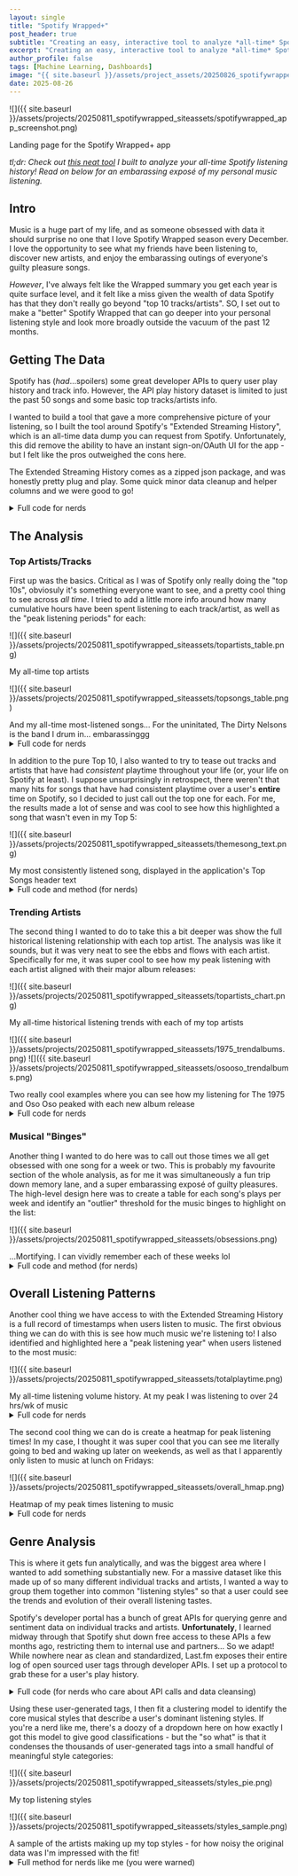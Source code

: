 ```yaml
---
layout: single
title: "Spotify Wrapped+"
post_header: true
subtitle: "Creating an easy, interactive tool to analyze *all-time* Spotify listening trends"
excerpt: "Creating an easy, interactive tool to analyze *all-time* Spotify listening trends"
author_profile: false
tags: [Machine Learning, Dashboards]
image: "{{ site.baseurl }}/assets/project_assets/20250826_spotifywrapped/spotifywraped_app_screenshot.png"
date: 2025-08-26
---
```

![]({{ site.baseurl }}/assets/projects/20250811_spotifywrapped_siteassets/spotifywrapped_app_screenshot.png)
<figcaption>Landing page for the Spotify Wrapped+ app</figcaption>

*tl;dr: Check out [this neat tool](https://haydenestabrook-spotifywrapped.streamlit.app/) I built to analyze your all-time Spotify listening history!  Read on below for an embarassing exposé of my personal music listening.*



## Intro
Music is a huge part of my life, and as someone obsessed with data it should surprise no one that I love Spotify Wrapped season every December.  I love the opportunity to see what my friends have been listening to, discover new artists, and enjoy the embarassing outings of everyone's guilty pleasure songs. 

*However*, I've always felt like the Wrapped summary you get each year is quite surface level, and it felt like a miss given the wealth of data Spotify has that they don't really go beyond "top 10 tracks/artists".  SO, I set out to make a "better" Spotify Wrapped that can go deeper into your personal listening style and look more broadly outside the vacuum of the past 12 months.




## Getting The Data
Spotify has (*had*...spoilers) some great developer APIs to query user play history and track info.  However, the API play history dataset is limited to just the past 50 songs and some basic top tracks/artists info.  

I wanted to build a tool that gave a more comprehensive picture of your listening, so I built the tool around Spotify's "Extended Streaming History", which is an all-time data dump you can request from Spotify.  Unfortunately, this did remove the ability to have an instant sign-on/OAuth UI for the app - but I felt like the pros outweighed the cons here.

The Extended Streaming History comes as a zipped json package, and was honestly pretty plug and play.  Some quick minor data cleanup and helper columns and we were good to go!

<details>
  <summary>Full code for nerds</summary>
  The app is hosted on Streamlit.  Very simple out-of-the-box file uploader and of the zip:
  
  {% highlight python %}
    st.write("")
    st.subheader("File Upload")
    zipobj = st.file_uploader(
        "Upload your Spotify Extended Play History (.zip format).  Don't have your play history data yet? [Click here](https://hestabroo.github.io/SpotifyWrapped/SpotifyDownloadInstructions.html) to download it!", 
        type=['zip']
    )
    while zipobj is None:
        st.stop()  #wait until we have a file
    
    st_progress_text = st.empty()
    st_progress_bar = st.progress(0)
    
    #wrap this in a try in case wrong format
    try:
        st_progress_text.write("🤐 Un-zipping your data...")
        with zipfile.ZipFile(zipobj) as z:
            files = [f for f in z.namelist() if f.startswith("Spotify Extended Streaming History/Streaming_History_Audio") and f.endswith(".json")]
            files = sorted(files)
    
            dfs=[]
            for f in files:
                with z.open(f) as fo:
                    data = pd.DataFrame(json.load(fo))
                    dfs.append(data)
    
        streamhx = pd.concat(dfs).reset_index()
        if streamhx.empty: raise BadData("no data imported")  #explicitly call an error if it's empty
    except:
        st.error("Hm... That doesn't seem to be the right file/format... Try again?")
        st_progress_text.empty()
        st_progress_bar.empty()
        st.stop()
  {% endhighlight %}

  Besides that, I did some basic cleanup to filter out audiobooks and other lame not-music stuff, as well as to truncate a "tail" at the start of usage (this might have just been a me thing, but my account "existed" a year before I really started using it, so most charts had a year of whitespace).  Also added some QOL columns:
  
  {% highlight python %}
    streamhx = streamhx[streamhx['audiobook_title'].isna()]  #remove audiobooks and other nerd shit
    
    streamhx['dttm'] = pd.to_datetime(streamhx['ts'])
    streamhx['dttm_local'] = streamhx['dttm'].dt.tz_convert('America/New_York')  #convert to local timezone
    
    streamhx['year'] = streamhx['dttm'].dt.year
    streamhx['month_start'] = streamhx['dttm'].dt.to_period("M").dt.start_time
    streamhx['week_start'] = streamhx['dttm'].dt.to_period("W").dt.start_time
    streamhx['hour'] = streamhx['dttm'].dt.hour
    streamhx['weekday'] = streamhx['dttm'].dt.day_name()
    
    streamhx['hr_played'] = streamhx['ms_played'] / 1000 / 60 / 60
    
    streamhx.rename(columns={
        'master_metadata_track_name':'song_name',
        'master_metadata_album_artist_name':'artist_name',
        'master_metadata_album_album_name': 'album_name'
    }, inplace=True)  #simplify some column names
    
    start_date = np.percentile(streamhx['dttm'],1)  #exclude tail before really using account...if like me.  should be insignificant otherwise
    streamhx = streamhx[streamhx['dttm']>=start_date]
  {% endhighlight %}
  
</details>







## The Analysis
### Top Artists/Tracks
First up was the basics.  Critical as I was of Spotify only really doing the "top 10s", obviosuly it's something everyone want to see, and a pretty cool thing to see across *all time*.  I tried to add a little more info around how many cumulative hours have been spent listening to each track/artist, as well as the "peak listening periods" for each:

![]({{ site.baseurl }}/assets/projects/20250811_spotifywrapped_siteassets/topartists_table.png)
<figcaption>My all-time top artists</figcaption>

![]({{ site.baseurl }}/assets/projects/20250811_spotifywrapped_siteassets/topsongs_table.png)
<figcaption>And my all-time most-listened songs... For the uninitated, The Dirty Nelsons is the band I drum in... embarassinggg</figcaption>

<details>
  <summary>Full code for nerds</summary>
  I don't need to bore you with the basics of finding top artists/tracks.  Only interesting thing here was the identification of a "peak listening window".  A bit arbitrarily, I defined this to be the smallest possible window containing at least 50% of the artist's playtime.<br><br>
  
  At first I tried to do this by iteratively "shrinking" the full date, dropping the lowest-volume end - but this greedy logic got hung up on local peaks.  I ended up looping through each possible window start point and extending <em>outwards</em> until 50% was captured, and finding the best (smallest) window that achieved this:

  {% highlight python %}
  #find the smallest possible window containing x% of play time
artist_month.sort_values(by=['artist_name', 'month_start'], inplace=True)
target = 0.5

top_ranges = []
for a in artists.index:  #per artist...
    _df = artist_month[artist_month['artist_name']==a].reset_index()
    _best = {'start': 0, 'end': len(_df)-1, 'size':len(_df), 'pct':1.0}  #initialize the "score to beat" as the whole thing

    for _start in range(len(_df)-1):  #for each possible starting point...
        for _end in range(_start, len(_df)-1):  #slide the window right until...
            _pct = _df['pct_total'][_start:_end+1].sum()
            if _pct >= target:  #...until we capture 50% of volume
                _size = _end-_start
                if _size < _best['size'] or (_size == _best['size'] and _pct > _best['pct']):  #if this is smaller, override best (break ties on higher pct
                    _best = {
                        'start': _start,
                        'end': _end,
                        'size': _size,
                        'pct': _pct
                    }
                break  #and go to the next _start

    #at the end, pull the best start and end combo...
    _startdt = _df['month_start'][_best['start']]
    _enddt = _df['month_start'][_best['end']]

    top_ranges.append(f"{_startdt:%b '%y} - {_enddt:%b '%y}")

artists['peak_range'] = top_ranges
{% endhighlight %}
</details>






In addition to the pure Top 10, I also wanted to try to tease out tracks and artists that have had *consistent* playtime throughout your life (or, your life on Spotify at least).  I suppose unsurprisingly in retrospect, there weren't that many hits for songs that have had consistent playtime over a user's **entire** time on Spotify, so I decided to just call out the top one for each.  For me, the results made a lot of sense and was cool to see how this highlighted a song that wasn't even in my Top 5:

![]({{ site.baseurl }}/assets/projects/20250811_spotifywrapped_siteassets/themesong_text.png)
<figcaption>My most consistently listened song, displayed in the application's Top Songs header text</figcaption>

<details>
  <summary>Full code and method (for nerds)</summary>
  The method here was to look for the songs and artists that had the highest median playtime across <strong>all</strong> months (including those with no playtime).  Could there be a better method for this?  Almost definitely.  But this was added pretty late in the project as a fun little callout and I felt like it satisfied the need.<br><br>

  Approach was just to blow out songs and artists into a full grid of each month and rank medians.  For obvious reasons, medians of zero are excluded:
  
  {% highlight python %}
  #what was your most CONSISTENT song?
  full_songs = pd.DataFrame({'song_name': streamhx['song_name'].unique()})
  full_grid = full_months.merge(full_songs, how="cross")
  
  song_months = streamhx.groupby(['song_name', 'month_start'], as_index=False).agg(ct=('ts', 'count'), hr_played=('hr_played', 'sum'))
  song_months = full_grid.merge(song_months, how="left", on=['month_start', 'song_name'])
  song_months = song_months.fillna(0)
  
  song_rank = song_months.groupby('song_name', as_index=False)['hr_played'].median()
  song_rank = song_rank.sort_values('hr_played', ascending=False)
  song_rank = song_rank[song_rank['hr_played']>0]  #ignore median 0
  
  goto_song = song_rank.head(1)['song_name'].iloc[0]
  goto_songartist = songs[songs['song_name']==goto_song].head(1)['artist_name'].iloc[0]
  {% endhighlight %}
  
  Recognizing that zeros were being excluded and that may mean some users don't get any hits here - I coded this as an optional output in the app that only shows where applicable:
  
  {% highlight python %}
  ##Top Songs##
  _optionalphrase = ""
  if len(goto_song)>0: _optionalphrase = f"Your theme song for the past {datayears} years has been **{goto_song}** by **{goto_songartist}**.  While it may not have been your most played, this is the song you've listened to the most consistently through it all.  "
  
  st.header("Top Tracks")
  st.write(f"Out of the {streamhx['song_name'].nunique():,} unique songs you've listened to, a few were certainly your favourites.  "
           f"{_optionalphrase}"
           "Check out the full list of your top tracks below:"
           )
  st.dataframe(df_topsongs_display, height=387)
  {% endhighlight %}
</details>






### Trending Artists
The second thing I wanted to do to take this a bit deeper was show the full historical listening relationship with each top artist.  The analysis was like it sounds, but it was very neat to see the ebbs and flows with each artist.  Specifically for me, it was super cool to see how my peak listening with each artist aligned with their major album releases:

![]({{ site.baseurl }}/assets/projects/20250811_spotifywrapped_siteassets/topartists_chart.png)
<figcaption>My all-time historical listening trends with each of my top artists</figcaption>

![]({{ site.baseurl }}/assets/projects/20250811_spotifywrapped_siteassets/1975_trendalbums.png)
![]({{ site.baseurl }}/assets/projects/20250811_spotifywrapped_siteassets/osooso_trendalbums.png)
<figcaption>Two really cool examples where you can see how my listening for The 1975 and Oso Oso peaked with each new album release</figcaption>

<details>
  <summary>Full code for nerds</summary>
  Pretty straightforward here - only real thing of note was transforming monthly playtime to a rolling 6mo avg. to smooth out spikes and highlight overall trends.  The in-app visual leverages plotly for an interactive visual, letting users filter or drill down to specific artists, and zoom into time ranges:

  {% highlight python %}
artist_month['hrs_perweek'] = artist_month['hr_played'] / 4.3  #avg weeks/month

artist_month['artist_name'] = pd.Categorical(artist_month['artist_name'], categories=artists.index, ordered=True)  #convert to categorical to allow sorting by top artists
artist_month = artist_month.sort_values(['artist_name', 'month_start'])  #sort (required upfront for accurate rolling)

artist_month['6mo_avg'] = (  #calculate a 6mo avg
    artist_month.groupby('artist_name', observed=False)['hrs_perweek'].transform(lambda x: x.rolling(window=6).mean())
)

fig = px.area(
    artist_month,
    x='month_start',
    y='6mo_avg',
    color='artist_name',
    line_shape='spline',
    labels = {
        'month_start': 'Month',
        'artist_name': 'Artist',
        '6mo_avg': 'Avg. Weekly Hours'
    },
    hover_data={'6mo_avg':':.1f'}  #set formatting for hover
)

fig.update_traces(line_width=0.5)
fig.update_layout(plot_bgcolor='white', xaxis_title='')

for f in [fig.update_xaxes, fig.update_yaxes]:  #iteratiely update both axis
    f(gridcolor='gainsboro', griddash='dot', gridwidth=0)
    {% endhighlight %}
</details>






### Musical "Binges"
Another thing I wanted to do here was to call out those times we all get obsessed with one song for a week or two.  This is probably my favourite section of the whole analysis, as for me it was simultaneously a fun trip down memory lane, and a super embarassing exposé of guilty pleasures.  The high-level design here was to create a table for each song's plays per week and identify an "outlier" threshold for the music binges to highlight on the list:

![]({{ site.baseurl }}/assets/projects/20250811_spotifywrapped_siteassets/obsessions.png)
<figcaption>...Mortifying.  I can vividly remember each of these weeks lol</figcaption>

<details>
  <summary>Full code and method (for nerds)</summary>
  First up was generating the songs x weeks table.  This was also leveraged for the "top week" section of the Top Songs above:
  
  {% highlight python %}
  #biggest week
songweeks = streamhx.groupby(by=['song_name', 'artist_name', 'week_start'], as_index=False).agg(
    times_played=('ts','count'),
    total_hrs=('hr_played','sum')
)

_topids = songweeks.groupby(by=['song_name', 'artist_name'])['times_played'].idxmax()
best_weeks = songweeks.loc[_topids]
best_weeks.rename(columns={
    'week_start': 'top_week',
    'times_played': 'plays_top_week',
    'total_hrs': 'hrs_top_week'
}, inplace=True)
songs = songs.merge(best_weeks, on=['song_name', 'artist_name'])
songs.head(20)
{% endhighlight %}

In terms of creating the full list of "binges", the only real thing left to do here was identify a sufficiently embarassing threshold.  I tried to make this as dynamic as possible by referencing the 95th percentile of song weeks (as opposed to a hard cutoff on plays or hours, which may be very different for different people).<br><br>

I noticed one weird tweak in my data where some songs would have a ton of very short plays (i.e. lots of skips), so added a filter that at least 1 minute on avg. must hvae been played in the week.  I also limited to one top song per week, since I at least had a lot of weeks where every track on an album/playlist appeared and it crowded the list:

{% highlight python %}
#what were your obsessions??
threshold = np.percentile(songweeks.groupby(by='week_start')['times_played'].max(), 95)  #make this dynamic to different listening styles
obsessions = songweeks[(songweeks['times_played']>=threshold) & (songweeks['total_hrs']>threshold*1/60)]  #there seem to be weird weeks with lots of very short plays... exclude

#just take the top 1 song per week
_topids = obsessions.groupby('week_start')['times_played'].idxmax()
obsessions = obsessions.loc[_topids]
obsessions.sort_values(by='week_start', inplace=True)
obsessions
{% endhighlight %}
</details>







## Overall Listening Patterns
Another cool thing we have access to with the Extended Streaming History is a full record of timestamps when users listen to music.  The first obvious thing we can do with this is see how much music we're listening to!  I also identified and highlighted here a "peak listening year" when users listened to the most music:

![]({{ site.baseurl }}/assets/projects/20250811_spotifywrapped_siteassets/totalplaytime.png)
<figcaption>My all-time listening volume history.  At my peak I was listening to over 24 hrs/wk of music</figcaption>

<details>
  <summary>Full code for nerds</summary>
  The approach for peak hours here was the same as "peak listening range" for Top Artists.  I just rolled through each 12-month window in the user's play history and logged the window with the highest total playtime.  I also used plotly for interactive charting here and overlaid a rolling 6mo avg:
  
  {% highlight python %}
  weekly = streamhx.groupby(by='week_start', as_index=False)['hr_played'].sum()
weekly = weekly.sort_values('week_start')
weekly['6mo_avg'] = weekly['hr_played'].rolling(window=26).mean()

#find peak 12mo
best = {'start':0, 'end':0, 'hours':0}  #initialize
for _start in range(len(weekly)-51):
    _end = _start+51  #12mo window
    _hours = weekly.iloc[_start:_end]['hr_played'].sum()
    if _hours > best['hours']:
        best = {'start':_start, 'end':_end, 'hours':_hours}

best['startdt'] = weekly.iloc[best['start']]['week_start']
best['enddt'] = weekly.iloc[best['end']]['week_start'] + timedelta(days=6)  #end of week, not start

#last year
lastyr = weekly.iloc[-52:]['hr_played'].sum()
pct_change = (lastyr - best['hours']) / best['hours']

_peakyn = [True if best['start'] <= x <= best['end'] else False for x in weekly.index]
colors = ['Peak' if x else 'Weekly Hours' for x in _peakyn]

fig = px.bar(
    weekly,
    x='week_start',
    y='hr_played',
    color=colors,
    color_discrete_sequence = ['darkgrey', 'darkolivegreen'],
    labels = {
        'week_start': 'Week Starting',
        'color': 'Period',
        'hr_played': 'Weekly Hours'
    },
    hover_data={'hr_played':':.1f'}  #set formatting for hover    
)

fig.add_scatter(
    x=weekly['week_start'],
    y=weekly['6mo_avg'],
    mode='lines',
    line={'color':'dimgrey', 'dash':'dot', 'width':1.5},
    name='6mo Avg.'
)

fig.update_layout(plot_bgcolor='white', xaxis_title='')

for f in [fig.update_xaxes, fig.update_yaxes]:  #iteratiely update both axis
    f(gridcolor='gainsboro', griddash='dot', gridwidth=0)

fig.write_html("plotly_totalplaytime.html", include_plotlyjs="cdn", full_html=True)
fig.show()
{% endhighlight %}
</details>







The second cool thing we can do is create a heatmap for peak listening times!  In my case, I thought it was super cool that you can see me literally going to bed and waking up later on weekends, as well as that I apparently only listen to music at lunch on Fridays:

![]({{ site.baseurl }}/assets/projects/20250811_spotifywrapped_siteassets/overall_hmap.png)
<figcaption>Heatmap of my peak times listening to music</figcaption>

<details>
  <summary>Full code for nerds</summary>
  Pretty basic pivot and plot here.  Technically the units are "mean hours listened during this hour", but I overrode with a qualitative scale because really it's just relative volume that's interesting.  I define a couple formatting patches to outline work hours and weekends (these get reused later):
  
  {% highlight python %}
  datadays = (timedata['dttm'].max() - timedata['dttm'].min()).days

timelabels = {}
for _ in range (24):  #quick lookup for time formatting
    _hr = (_%12) or 12
    timelabels[_] = f"{_hr}:00 {'AM' if _<12 else 'PM'}"

hmap = timedata.pivot_table(index='hour', columns='weekday', values='hr_played', aggfunc = lambda x: x.sum()/(datadays/7))
hmap.index = hmap.index.map(timelabels)  #am/pm time values
hmap = hmap[['Monday', 'Tuesday', 'Wednesday', 'Thursday', 'Friday' ,'Saturday', 'Sunday']]  #weekdays in order

plt.figure(figsize=(8,6))
ax = sns.heatmap(hmap, annot=False, fmt='.0%', cmap = 'coolwarm', annot_kws={'size':8}, vmin=0)

#define these patches so we can reuse them later
def wkday_patch():
    return patches.Rectangle(  #workday
        xy=(0,17),
        width=7,
        height=-8,
        fill=False,
        edgecolor='black',
        lw=1
    )

def wkend_patch():
    return patches.Rectangle(  #weekend
        xy=(5,24),
        width=2,
        height=-24,
        fill=False,
        edgecolor='black',
        lw=1
    )

def border_patch():
    return patches.Rectangle(  #full border
        xy=(0,24),
        width=7,
        height=-24,
        fill=False,
        edgecolor='black',
        lw=1
    )

ax.add_patch(wkday_patch())
ax.add_patch(wkend_patch())
ax.add_patch(border_patch())
  {% endhighlight %}
</details>








## Genre Analysis
This is where it gets fun analytically, and was the biggest area where I wanted to add something substantially new.  For a massive dataset like this made up of so many different individual tracks and artists, I wanted a way to group them together into common "listening styles" so that a user could see the trends and evolution of their overall listening tastes.

Spotify's developer portal has a bunch of great APIs for querying genre and sentiment data on individual tracks and artists.  **Unfortunately**, I learned midway through that Spotify shut down free access to these APIs a few months ago, restricting them to internal use and partners... So we adapt!  While nowhere near as clean and standardized, Last.fm exposes their entire log of open sourced user tags through developer APIs.  I set up a protocol to grab these for a user's play history.

<details>
  <summary>Full code (for nerds who care about API calls and data cleansing)</summary>
  Last.fm's TopArtistTags API returns a dictionary of user tags attributed to artists, sorted and scored by relative usage.  To be kind on the API, I only called this info for artists making up the top 90% of playtime:

  {% highlight python %}
API_key = "I'll keep this to myself :)"
url = 'http://ws.audioscrobbler.com/2.0/'

params = {
    'api_key': API_key,
    'method': 'artist.getTopTags',
    'format': 'json'
}

responses = {}
_c = 0  #tracking
for a in topartists:
    params['artist'] = a
    _resp = requests.get(url, params)
    responses[a] = _resp.json()

    if _c%50==0: print(f"{_c}/{len(topartists)}")
    _c+=1

responses = {artist: data for artist, data in responses.items() if 'toptags' in data}  #exclude responses without the toptags key (rare not found errors)
  {% endhighlight %}

  I then blew these dictionaries out into a single long-format table, cleaned up tags/removed common non-insightful ones, and re-pivoted this back to wide format to create a single table with a row per artist and each tag as a "feature" column (containing it's relative user-attributed weight for the artist).<br><br>

  Along the way, I did need to cut the hundreds of different user tags down to a more meaningful list to create a reasonable feature set for clustering.  There were a lot of more dynamic ways I tried doing this (tags held by >x% of artists, cumulative total count threshold, etc.), but because the number of clusters ended up being fixed (more on this later), a fixed number of features here gave the most consistent results:

  {% highlight python %}
artist_tags_long = []                              
for artist, data in responses.items():  #blow out dictionaries to long list of features
    for tag in data['toptags']['tag'][:]:  #only take the top x tags? [:x]
        _tagname = tag['name']
        _ct = tag['count']
        artist_tags_long.append({'artist_name':artist, 'tag_name':_tagname, 'ct':_ct})  #only the top 3 tags

artist_tags_long = pd.DataFrame(artist_tags_long)  #convert to df
artist_tags_long['tag_name'] = artist_tags_long['tag_name'].str.title()  #convert to title case for better matching
artist_tags_long['tag_name'] = artist_tags_long['tag_name'].str.replace(f"[{string.punctuation}]", " ", regex=True)
artist_tags_long = artist_tags_long[~artist_tags_long['tag_name'].isin(['All', 'Canadian', 'Canada', 'Usa', 'American', "Male Vocalists", "Female Vocalists"])]  #get rid of that garbage "All" tag

#cut out noisy tags
tags_all = artist_tags_long.groupby('tag_name')['ct'].sum()  #cut down noisy tags
tags_keep = tags_all.sort_values(ascending=False).head(50).index  #top 100 only
artist_tags_long = artist_tags_long[artist_tags_long['tag_name'].isin(tags_keep)] 

artist_tags = artist_tags_long.pivot_table(index='artist_name', columns='tag_name', values='ct', aggfunc='max')  #convert to wide format  #for some reason, some artists have the same tag twice... use aggfunc=max
artist_tags = artist_tags.fillna(0)
  {% endhighlight %}
</details>







Using these user-generated tags, I then fit a clustering model to identify the core musical styles that describe a user's dominant listening styles.  If you're a nerd like me, there's a doozy of a dropdown here on how exactly I got this model to give good classifications - but the "so what" is that it condenses the thousands of user-generated tags into a small handful of meaningful style categories:

![]({{ site.baseurl }}/assets/projects/20250811_spotifywrapped_siteassets/styles_pie.png)
<figcaption>My top listening styles</figcaption>

![]({{ site.baseurl }}/assets/projects/20250811_spotifywrapped_siteassets/styles_sample.png)
<figcaption>A sample of the artists making up my top styles - for how noisy the original data was I'm impressed with the fit!</figcaption>

<details>
  <summary>Full method for nerds like me (you were warned)</summary>
  If you clicked on this, I'm going to assume you were also nerdy enough to click on the last one so are familiar with the data structure we parsed out of the Last.fm tags above.  At its core, these tags are now just making up an n-dimensional dataset of artist features, so it's theoretically a simple clustering exercise.  The challenge was really just striking a good balance between accuracy and concision/usefulness of results.<br><br>

  I used KMeans clustering for this.  In a desperate moment of poorly fit results I experimented with DBScan and HDBScan (as well as PCA) to see if they gave meaningfully better results - but they didn't much so I opted for simplicity.  In addition to StandardScaling in the model pipeline, I also scaled values across <en>samples</en> (artists), since dropping tags disproportionately removed weighting from some artists, and I wanted the remaining dataset to represent an even "distribution" of artists' tags across the remaining features.  I used an elbow method to identify an optimum number of clusters:
  
  {% highlight python %}
#scale across ARTISTS, not features
scaled_tags = StandardScaler().fit_transform(artist_tags.T).T
artist_tags = pd.DataFrame(  #keep the index and column names
    scaled_tags,
    columns = artist_tags.columns,
    index = artist_tags.index
)


results = {}
_nrange = range(2,51)  #max 10-30 clusters
for n in _nrange:
    kmodel = Pipeline([
        ('scaler', StandardScaler()),
        #('pca', PCA(n_components=int(artist_tags.shape[1]/3))),
        ('kmeans', KMeans(n_clusters=n, random_state=69, n_init=100))
    ])
    kmodel.fit(artist_tags)  #don't need to drop artist_name because it's the index

    _inertia = kmodel.named_steps['kmeans'].inertia_
    _silhouette = silhouette_score(artist_tags, kmodel.named_steps['kmeans'].labels_)
    _DBI = davies_bouldin_score(artist_tags, kmodel.named_steps['kmeans'].labels_)

    results[n] = {
        'inertia':_inertia, 
        'silhouette':_silhouette, 
        'DBI':_DBI,
        'labels': kmodel.named_steps['kmeans'].labels_,
        'model': kmodel
    }
    
    if n%10==0: print(f"{n}/{max(_nrange)} complete")

#find the optimum n
dbis = pd.Series({key: val['DBI'] for key, val in results.items()})
dbi_roll = dbis.rolling(window=3).mean()
n = dbis.idxmin()
#n=20  #override  #spoiler - this is what goes in the final version

print(f"\nn={n}\n\nInertia: {results[n]['inertia']:.3f}\nDBI: {results[n]['DBI']:.3f}\n")

ax = pd.DataFrame.from_dict(results, orient='index').plot(y=['inertia', 'silhouette', 'DBI'], secondary_y=['inertia'])
ax.set_xlabel("n Clusters")
plt.show()
  {% endhighlight %}

  <figure>
    <img src="{{ site.baseurl }}/assets/projects/20250811_spotifywrapped_siteassets/kmeans_elbowresults.png">
    <figcaption>Elbow method results to identify optimum number of clusters</figcaption>
  </figure>
  
  Originally, the plan was to implement a full elbow method on each user's results and carry on with an optimum cluster size.  This was swapped for a fixed "20 clusters" in the final version because: 1) There was a pretty small "acceptable" range of clusters that balanced meaningful groupings and readability of later results, and 2) The Streamlit server is much slower than my laptop and this took ages to calculate.<br><br>
  
  With the model fit, the last piece was just to name these clusters.  Below is a sample of the correlations my 20 clusters had with each tag:

  {% highlight python %}
clusters = pd.DataFrame(
    kmodel.named_steps['kmeans'].cluster_centers_,
    columns = artist_tags.columns
)

plt.figure(figsize=(14,10))
ax = sns.heatmap(clusters.T, annot=True, fmt='.2f', annot_kws={'size':5})
ax.set_xlabel("Cluster")
ax.set_ylabel("Tag")
plt.savefig("kmodel_fthmap.png")
  {% endhighlight %}

  <figure>
    <img src="{{ site.baseurl }}/assets/projects/20250811_spotifywrapped_siteassets/kmodel_fthmap.png">
    <figcaption>Genre tag correlation on each of my 20 style clusters</figcaption>
  </figure>
  
  For the most part, there's at least one pretty dominant tag for each cluster.  I set up logic to name the clusters based on (up to) the top two most correlated tags.  I attempted to define a threshold (20% of maximum correlation) for a value tight enough to include in naming.  After that, I just mapped the cluster names back onto each artist in the original dataset:

  {% highlight python %}
naming_threshold = np.mean(clusters.max())/5  #could be different for different data
cnames = {}
for _c, r in clusters.iterrows():
    r = r.where(r>naming_threshold).dropna()  #only positive values
    _top2 = r.sort_values(ascending=False).index[:2]
    _name = '/'.join(_top2) if len(_top2)>0 else 'Other'

    cnames[_c] = _name

tagged_artists = pd.DataFrame({
    'artist_name': artist_tags.index,
    'cluster_num': kmodel.named_steps['kmeans'].labels_,
    'cluster_name': pd.Series(kmodel.named_steps['kmeans'].labels_).map(cnames)
})

tagged_artists['hr_played'] = tagged_artists['artist_name'].map(streamhx.groupby(by='artist_name')['hr_played'].sum())

for c, _ in tagged_artists.groupby('cluster_name')['hr_played'].sum().sort_values(ascending=False).items():
    display(tagged_artists[tagged_artists['cluster_name']==c].sort_values(by='hr_played', ascending=False).head(10))
  {% endhighlight %}

  Finally, the last piece was to clean up clusters.  A few "catch-all" clusters appeared seemingly capturing a handful of artists that really didn't fit well anywhere else.  To keep the list clean, I limited the displayed clusters to just those explaining the top 90% of listening (so the final styles capture 81% of total listening, for those keeping track).  This produces a final list of ~8-12 clean style clusters:

  {% highlight python %}
artist_labels = tagged_artists.set_index('artist_name')['cluster_name']
streamhx['cluster_name'] = streamhx['artist_name'].map(artist_labels)

_crank = streamhx.groupby('cluster_name')['hr_played'].sum().sort_values(ascending=False)
_cumpct = _crank.cumsum() / _crank.sum()

graph_clusters = _cumpct[_cumpct<=0.9].index  #only include categories that explain 90% of listening
graph_clusters = [c for c in graph_clusters if c != 'Other']  #don't bother showing that "other" either if it shows up
  {% endhighlight %}
</details>



















